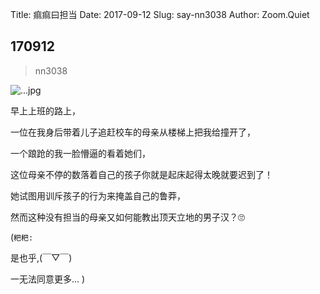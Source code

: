 Title: 痲痲曰担当
Date: 2017-09-12
Slug: say-nn3038
Author: Zoom.Quiet


## 170912
> nn3038

![...jpg](http://momoko.zoomquiet.top/niuniu-albums/nn2017/170912-nn3038.jpeg?imageView2/2/w/360)


早上上班的路上，

一位在我身后带着儿子追赶校车的母亲从楼梯上把我给撞开了，

一个踉跄的我一脸懵逼的看着她们，

这位母亲不停的数落着自己的孩子你就是起床起得太晚就要迟到了！

她试图用训斥孩子的行为来掩盖自己的鲁莽，

然而这种没有担当的母亲又如何能教出顶天立地的男子汉？🙄

(`粑粑:` 

是也乎,(￣▽￣)

一无法同意更多...
)
